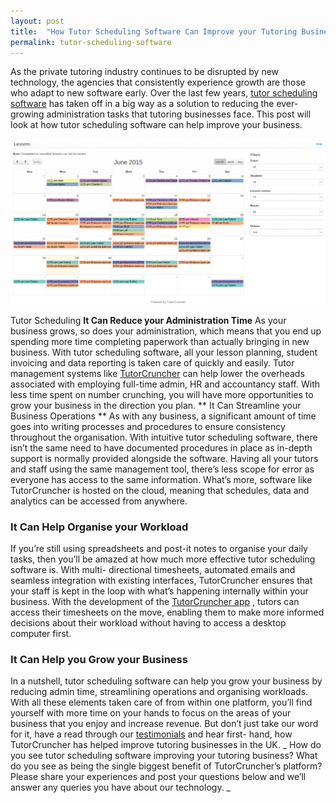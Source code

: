 ```yaml
---
layout: post
title:  "How Tutor Scheduling Software Can Improve your Tutoring Business"
permalink: tutor-scheduling-software
---
```

As the private tutoring industry continues to be disrupted by new technology,
the agencies that consistently experience growth are those who adapt to new
software early. Over the last few years, [tutor scheduling software](http://www.tutorcruncher.com) 
has taken off in a big way as a solution to
reducing the ever-growing administration tasks that tutoring businesses face.
This post will look at how tutor scheduling software can help improve your
business.

![Tutor Scheduling](/img/blogs/calendar_screenshot-1024x537.png)

Tutor Scheduling **It Can Reduce your Administration Time** As your business grows, so does your
administration, which means that you end up spending more time completing
paperwork than actually bringing in new business. With tutor scheduling
software, all your lesson planning, student invoicing and data reporting is
taken care of quickly and easily. Tutor management systems like [TutorCruncher](http://www.tutorcruncher.com) 
can help lower the overheads
associated with employing full-time admin, HR and accountancy staff. With less
time spent on number crunching, you will have more opportunities to grow your
business in the direction you plan. ** It Can Streamline your Business
Operations ** As with any business, a significant amount of time goes into
writing processes and procedures to ensure consistency throughout the
organisation. With intuitive tutor scheduling software, there isn’t the same
need to have documented procedures in place as in-depth support is normally
provided alongside the software. Having all your tutors and staff using the
same management tool, there’s less scope for error as everyone has access to
the same information. What’s more, software like TutorCruncher is hosted on
the cloud, meaning that schedules, data and analytics can be accessed from
anywhere. 

### It Can Help Organise your Workload

If you’re still using
spreadsheets and post-it notes to organise your daily tasks, then you’ll be
amazed at how much more effective tutor scheduling software is. With multi-
directional timesheets, automated emails and seamless integration with
existing interfaces, TutorCruncher ensures that your staff is kept in the loop
with what’s happening internally within your business. With the development of
the [TutorCruncher app](http://www.tutorcruncher.com/features/) ,
tutors can access their timesheets on the move, enabling them to make more
informed decisions about their workload without having to access a desktop
computer first. 

### It Can Help you Grow your Business

In a nutshell, tutor
scheduling software can help you grow your business by reducing admin time,
streamlining operations and organising workloads. With all these elements
taken care of from within one platform, you’ll find yourself with more time on
your hands to focus on the areas of your business that you enjoy and increase
revenue. But don’t just take our word for it, have a read through our 
[testimonials](http://www.tutorcruncher.com/testimonials/) and hear first-
hand, how TutorCruncher has helped improve tutoring businesses in the UK. _
How do you see tutor scheduling software improving your tutoring business?
What do you see as being the single biggest benefit of TutorCruncher’s
platform? Please share your experiences and post your questions below and
we’ll answer any queries you have about our technology. _
